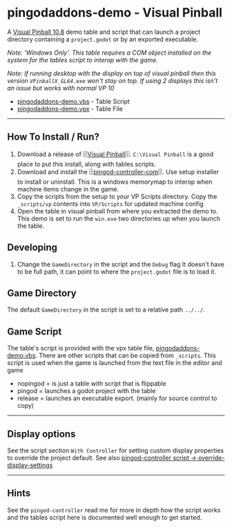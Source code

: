 ﻿# pingodaddons-demo - Visual Pinball
A [Visual Pinball 10.8](https://github.com/vpinball/vpinball) demo table and script that can launch a project directory containing a `project.godot`
or by an exported executable.

*Note: 'Windows Only'. This table requires a COM object installed on the system for the tables script to interop with the game.*

*Note: If running desktop with the display on top of visual pinball then this version `VPinballX_GL64.exe` won't stay on top.
If using 2 displays this isn't an issue but works with normal VP 10*

* [pingodaddons-demo.vbs](pingodaddons-demo.vbs) - Table Script
* [pingodaddons-demo.vpx](pingodaddons-demo.vpx) - Table File

---
## How To Install / Run?
1. Download a release of 🗄[Visual Pinball](https://github.com/vpinball/vpinball/releases)🗄.
`C:\Visual Pinball` is a good place to put this install, along with tables scripts.
2. Download and install the 🗄[pingod-controller-com](https://github.com/FlippingFlips/pingod-controller-com)🗄.
Use setup installer to install or uninstall.
This is a windows memorymap to interop when machine items change in the game.
3. Copy the scripts from the setup to your VP Scripts directory.
Copy the `_scripts/vp` contents into `VP/Scripts` for updated machine config
4. Open the table in visual pinball from where you extracted the demo to.
This demo is set to run the `win.exe` two directories up when you launch the table.
## Developing
1. Change the `GameDirectory` in the script and the `Debug` flag
It doesn't have to be full path, it can point to where the `project.godot` file is to load it.
## Game Directory
The default `GameDirectory` in the script is set to a relative path `../../`.
## Game Script
The table's script is provided with the vpx table file, [pingodaddons-demo.vbs](pingodaddons-demo.vbs).
There are other scripts that can be copied from `_scripts`.
This script is used when the game is launched from the text file in the editor and game

- nopingod = is just a table with script that is flippable
- pingod = launches a godot project with the table
- release = launches an executable export. (mainly for source control to copy)

---
## Display options
See the script section `With Controller` for setting custom display properties to override the project default. See also [pingod-controller script -> override-display-settings](https://github.com/FlippingFlips/pingod-controller-com/tree/dev#override-display-settings)

---
## Hints
See the `pingod-controller` read me for more in depth how the script works and the tables script here is documented well enough to get started.

